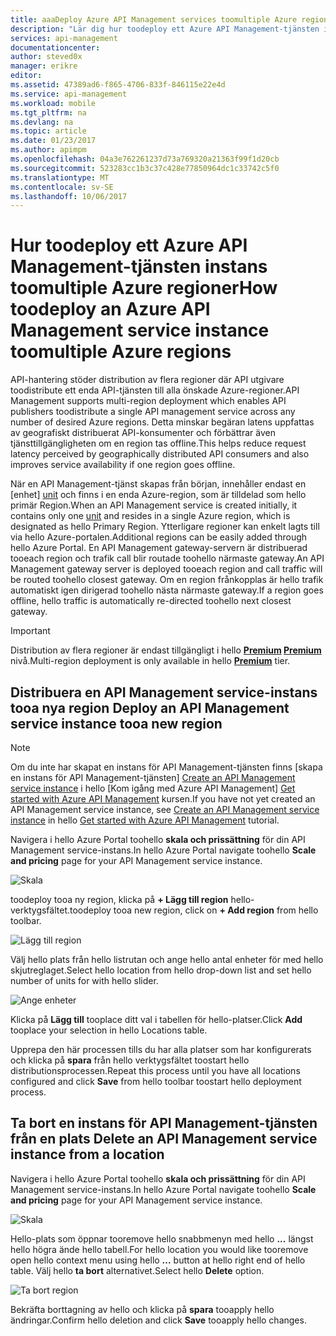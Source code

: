 ```yaml
---
title: aaaDeploy Azure API Management services toomultiple Azure regioner | Microsoft Docs
description: "Lär dig hur toodeploy ett Azure API Management-tjänsten instans toomultiple Azure regioner."
services: api-management
documentationcenter: 
author: steved0x
manager: erikre
editor: 
ms.assetid: 47389ad6-f865-4706-833f-846115e22e4d
ms.service: api-management
ms.workload: mobile
ms.tgt_pltfrm: na
ms.devlang: na
ms.topic: article
ms.date: 01/23/2017
ms.author: apimpm
ms.openlocfilehash: 04a3e762261237d73a769320a21363f99f1d20cb
ms.sourcegitcommit: 523283cc1b3c37c428e77850964dc1c33742c5f0
ms.translationtype: MT
ms.contentlocale: sv-SE
ms.lasthandoff: 10/06/2017
---
```

# <a name="how-toodeploy-an-azure-api-management-service-instance-toomultiple-azure-regions"></a><span data-ttu-id="18f18-103">Hur toodeploy ett Azure API Management-tjänsten instans toomultiple Azure regioner</span><span class="sxs-lookup"><span data-stu-id="18f18-103">How toodeploy an Azure API Management service instance toomultiple Azure regions</span></span>
<span data-ttu-id="18f18-104">API-hantering stöder distribution av flera regioner där API utgivare toodistribute ett enda API-tjänsten till alla önskade Azure-regioner.</span><span class="sxs-lookup"><span data-stu-id="18f18-104">API Management supports multi-region deployment which enables API publishers toodistribute a single API management service across any number of desired Azure regions.</span></span> <span data-ttu-id="18f18-105">Detta minskar begäran latens uppfattas av geografiskt distribuerat API-konsumenter och förbättrar även tjänsttillgängligheten om en region tas offline.</span><span class="sxs-lookup"><span data-stu-id="18f18-105">This helps reduce request latency perceived by geographically distributed API consumers and also improves service availability if one region goes offline.</span></span> 

<span data-ttu-id="18f18-106">När en API Management-tjänst skapas från början, innehåller endast en [enhet] [ unit] och finns i en enda Azure-region, som är tilldelad som hello primär Region.</span><span class="sxs-lookup"><span data-stu-id="18f18-106">When an API Management service is created initially, it contains only one [unit][unit] and resides in a single Azure region, which is designated as hello Primary Region.</span></span> <span data-ttu-id="18f18-107">Ytterligare regioner kan enkelt lagts till via hello Azure-portalen.</span><span class="sxs-lookup"><span data-stu-id="18f18-107">Additional regions can be easily added through hello Azure Portal.</span></span> <span data-ttu-id="18f18-108">En API Management gateway-servern är distribuerad tooeach region och trafik call blir routade toohello närmaste gateway.</span><span class="sxs-lookup"><span data-stu-id="18f18-108">An API Management gateway server is deployed tooeach region and call traffic will be routed toohello closest gateway.</span></span> <span data-ttu-id="18f18-109">Om en region frånkopplas är hello trafik automatiskt igen dirigerad toohello nästa närmaste gateway.</span><span class="sxs-lookup"><span data-stu-id="18f18-109">If a region goes offline, hello traffic is automatically re-directed toohello next closest gateway.</span></span> 

> [!IMPORTANT]
> <span data-ttu-id="18f18-110">Distribution av flera regioner är endast tillgängligt i hello  **[Premium] [ Premium]**  nivå.</span><span class="sxs-lookup"><span data-stu-id="18f18-110">Multi-region deployment is only available in hello **[Premium][Premium]** tier.</span></span>
> 
> 

## <span data-ttu-id="18f18-111"><a name="add-region"></a>Distribuera en API Management service-instans tooa nya region</span><span class="sxs-lookup"><span data-stu-id="18f18-111"><a name="add-region"> </a>Deploy an API Management service instance tooa new region</span></span>
> [!NOTE]
> <span data-ttu-id="18f18-112">Om du inte har skapat en instans för API Management-tjänsten finns [skapa en instans för API Management-tjänsten] [ Create an API Management service instance] i hello [Kom igång med Azure API Management] [ Get started with Azure API Management] kursen.</span><span class="sxs-lookup"><span data-stu-id="18f18-112">If you have not yet created an API Management service instance, see [Create an API Management service instance][Create an API Management service instance] in hello [Get started with Azure API Management][Get started with Azure API Management] tutorial.</span></span>
> 
> 

<span data-ttu-id="18f18-113">Navigera i hello Azure Portal toohello **skala och prissättning** för din API Management service-instans.</span><span class="sxs-lookup"><span data-stu-id="18f18-113">In hello Azure Portal navigate toohello **Scale and pricing** page for your API Management service instance.</span></span> 

![Skala][api-management-scale-service]

<span data-ttu-id="18f18-115">toodeploy tooa ny region, klicka på **+ Lägg till region** hello-verktygsfältet.</span><span class="sxs-lookup"><span data-stu-id="18f18-115">toodeploy tooa new region, click on **+ Add region** from hello toolbar.</span></span>

![Lägg till region][api-management-add-region]

<span data-ttu-id="18f18-117">Välj hello plats från hello listrutan och ange hello antal enheter för med hello skjutreglaget.</span><span class="sxs-lookup"><span data-stu-id="18f18-117">Select hello location from hello drop-down list and set hello number of units for with hello slider.</span></span>

![Ange enheter][api-management-select-location-units]

<span data-ttu-id="18f18-119">Klicka på **Lägg till** tooplace ditt val i tabellen för hello-platser.</span><span class="sxs-lookup"><span data-stu-id="18f18-119">Click **Add** tooplace your selection in hello Locations table.</span></span> 

<span data-ttu-id="18f18-120">Upprepa den här processen tills du har alla platser som har konfigurerats och klicka på **spara** från hello verktygsfältet toostart hello distributionsprocessen.</span><span class="sxs-lookup"><span data-stu-id="18f18-120">Repeat this process until you have all locations configured and click **Save** from hello toolbar toostart hello deployment process.</span></span>

## <span data-ttu-id="18f18-121"><a name="remove-region"></a>Ta bort en instans för API Management-tjänsten från en plats</span><span class="sxs-lookup"><span data-stu-id="18f18-121"><a name="remove-region"> </a>Delete an API Management service instance from a location</span></span>
<span data-ttu-id="18f18-122">Navigera i hello Azure Portal toohello **skala och prissättning** för din API Management service-instans.</span><span class="sxs-lookup"><span data-stu-id="18f18-122">In hello Azure Portal navigate toohello **Scale and pricing** page for your API Management service instance.</span></span> 

![Skala][api-management-scale-service]

<span data-ttu-id="18f18-124">Hello-plats som öppnar tooremove hello snabbmenyn med hello **...**  längst hello högra ände hello tabell.</span><span class="sxs-lookup"><span data-stu-id="18f18-124">For hello location you would like tooremove open hello context menu using hello **...** button at hello right end of hello table.</span></span> <span data-ttu-id="18f18-125">Välj hello **ta bort** alternativet.</span><span class="sxs-lookup"><span data-stu-id="18f18-125">Select hello **Delete** option.</span></span>

![Ta bort region][api-management-remove-region]

<span data-ttu-id="18f18-127">Bekräfta borttagning av hello och klicka på **spara** tooapply hello ändringar.</span><span class="sxs-lookup"><span data-stu-id="18f18-127">Confirm hello deletion and click **Save** tooapply hello changes.</span></span>

[api-management-management-console]: ./media/api-management-howto-deploy-multi-region/api-management-management-console.png

[api-management-scale-service]: ./media/api-management-howto-deploy-multi-region/api-management-scale-service.png
[api-management-add-region]: ./media/api-management-howto-deploy-multi-region/api-management-add-region.png
[api-management-select-location-units]: ./media/api-management-howto-deploy-multi-region/api-management-select-location-units.png
[api-management-remove-region]: ./media/api-management-howto-deploy-multi-region/api-management-remove-region.png

[Create an API Management service instance]: api-management-get-started.md#create-service-instance
[Get started with Azure API Management]: api-management-get-started.md

[Deploy an API Management service instance tooa new region]: #add-region
[Delete an API Management service instance from a region]: #remove-region

[unit]: http://azure.microsoft.com/pricing/details/api-management/
[Premium]: http://azure.microsoft.com/pricing/details/api-management/


